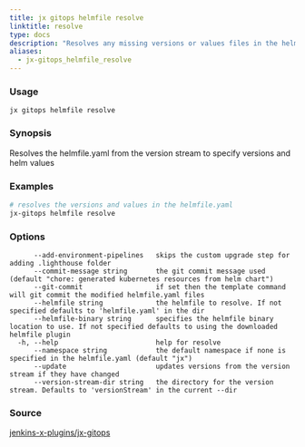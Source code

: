 ```yaml
---
title: jx gitops helmfile resolve
linktitle: resolve
type: docs
description: "Resolves any missing versions or values files in the helmfile.yaml file from the version stream"
aliases:
  - jx-gitops_helmfile_resolve
---
```


### Usage

```
jx gitops helmfile resolve
```

### Synopsis

Resolves the helmfile.yaml from the version stream to specify versions and helm values

### Examples

  ```bash
  # resolves the versions and values in the helmfile.yaml
  jx-gitops helmfile resolve

  ```
### Options

```
      --add-environment-pipelines   skips the custom upgrade step for adding .lighthouse folder
      --commit-message string       the git commit message used (default "chore: generated kubernetes resources from helm chart")
      --git-commit                  if set then the template command will git commit the modified helmfile.yaml files
      --helmfile string             the helmfile to resolve. If not specified defaults to 'helmfile.yaml' in the dir
      --helmfile-binary string      specifies the helmfile binary location to use. If not specified defaults to using the downloaded helmfile plugin
  -h, --help                        help for resolve
      --namespace string            the default namespace if none is specified in the helmfile.yaml (default "jx")
      --update                      updates versions from the version stream if they have changed
      --version-stream-dir string   the directory for the version stream. Defaults to 'versionStream' in the current --dir
```



### Source

[jenkins-x-plugins/jx-gitops](https://github.com/jenkins-x-plugins/jx-gitops)
